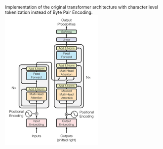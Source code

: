 Implementation of the original transformer architecture with character
level tokenization instead of Byte Pair Encoding.
<br>
<img src="../img/transformer.png" width="300">


